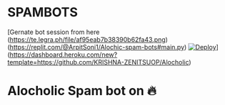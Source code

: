 # SPAMBOTS
[Gernate bot session from here (https://te.legra.ph/file/af95eab7b38390b62fa43.png)(https://replit.com/@ArpitSoni1/Alochic-spam-bots#main.py)
[![Deploy](https://www.herokucdn.com/deploy/button.svg)](https://te.legra.ph/file/5a87813114641dd7e8ce6.png)](https://dashboard.heroku.com/new?template=https://github.com/KRISHNA-ZENITSUOP/Alocholic)


# Alocholic Spam bot on 🔥
